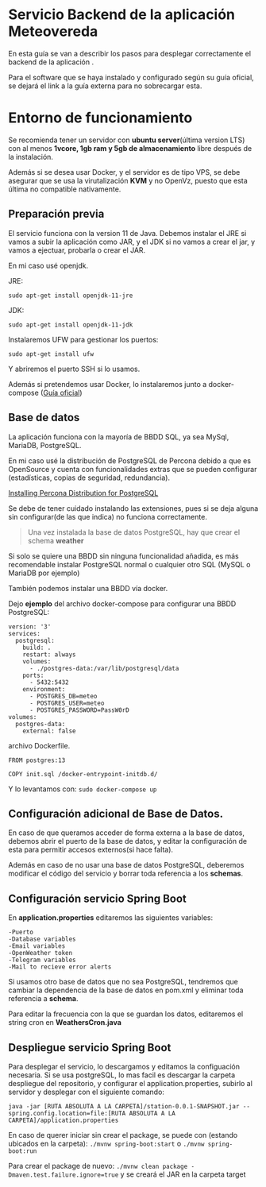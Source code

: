 
# Servicio Backend de la aplicación Meteovereda

  

En esta guía se van a describir los pasos para desplegar correctamente el backend de la aplicación .

Para el software que se haya instalado y configurado según su guía oficial, se dejará el link a la guía externa para no sobrecargar esta.

  
  
  

# Entorno de funcionamiento

Se recomienda tener un servidor con **ubuntu server**(última version LTS) con al menos **1vcore, 1gb ram y 5gb de almacenamiento** libre después de la instalación.

Además si se desea usar Docker, y el servidor es de tipo VPS, se debe asegurar que se usa la virutalización **KVM** y no OpenVz, puesto que esta última no compatible nativamente.

  
  

## Preparación previa

  

El servicio funciona con la version 11 de Java. Debemos instalar el JRE si vamos a subir la aplicación como JAR, y el JDK si no vamos a crear el jar, y vamos a ejectuar, probarla o crear el JAR.

En mi caso usé openjdk.

  

JRE:

``sudo apt-get install openjdk-11-jre``

JDK:

``sudo apt-get install openjdk-11-jdk``

  
  

Instalaremos UFW para gestionar los puertos:

``sudo apt-get install ufw``

Y abriremos el puerto SSH si lo usamos.

  

Además si pretendemos usar Docker, lo instalaremos junto a docker-compose ([Guía oficial](https://docs.docker.com/engine/install/))

  

## Base de datos

La aplicación funciona con la mayoría de BBDD SQL, ya sea MySql, MariaDB, PostgreSQL.

En mi caso usé la distribución de PostgreSQL de Percona debido a que es OpenSource y cuenta con funcionalidades extras que se pueden configurar (estadísticas, copias de seguridad, redundancia).

[Installing Percona Distribution for PostgreSQL](https://www.percona.com/doc/postgresql/LATEST/installing.html#installing-percona-distribution-for-postgresql)

Se debe de tener cuidado instalando las extensiones, pues si se deja alguna sin configurar(de las que indica) no funciona correctamente.

>Una vez instalada la base de datos PostgreSQL, hay que crear el schema **weather**

Si solo se quiere una BBDD sin ninguna funcionalidad añadida, es más recomendable instalar PostgreSQL normal o cualquier otro SQL (MySQL o MariaDB por ejemplo)

  

También podemos instalar una BBDD vía docker.

Dejo **ejemplo** del archivo docker-compose para configurar una BBDD PostgreSQL:
```
version: '3'
services:
  postgresql:
    build: .
    restart: always
    volumes:
      - ./postgres-data:/var/lib/postgresql/data
    ports:
      - 5432:5432
    environment:
      - POSTGRES_DB=meteo
      - POSTGRES_USER=meteo
      - POSTGRES_PASSWORD=PassW0rD
volumes:
  postgres-data:
    external: false

```
  

archivo Dockerfile.
```
FROM postgres:13

COPY init.sql /docker-entrypoint-initdb.d/
```
Y lo levantamos con:
``sudo docker-compose up``
  

## Configuración adicional de Base de Datos.

En caso de que queramos acceder de forma externa a la base de datos, debemos abrir el puerto de la base de datos, y editar la configuración de esta para permitir accesos externos(si hace falta).

Además en caso de no usar una base de datos PostgreSQL, deberemos modificar el código del servicio y borrar toda referencia a los **schemas**.


## Configuración servicio Spring Boot
En **application.properties** editaremos las siguientes variables:
```
-Puerto
-Database variables
-Email variables
-OpenWeather token
-Telegram variables
-Mail to recieve error alerts
```
Si usamos otro base de datos que no sea PostgreSQL, tendremos que cambiar la dependencia de la base de datos en pom.xml y eliminar toda referencia a **schema**.

Para editar la frecuencia con la que se guardan los datos, editaremos el string cron en **WeathersCron.java**

## Despliegue servicio Spring Boot
Para desplegar el servicio, lo descargamos y editamos la configuación necesaria.
Si se usa postgreSQL, lo mas facil es descargar la carpeta despliegue del repositorio, y configurar el application.properties, subirlo al servidor y desplegar con el siguiente comando:
```
java -jar [RUTA ABSOLUTA A LA CARPETA]/station-0.0.1-SNAPSHOT.jar --spring.config.location=file:[RUTA ABSOLUTA A LA CARPETA]/application.properties
```

En caso de querer iniciar sin crear el package, se puede con (estando ubicados en la carpeta):
``./mvnw spring-boot:start``
o
``./mvnw spring-boot:run``


Para crear el package de nuevo:
``./mvnw clean package -Dmaven.test.failure.ignore=true``
y se creará el JAR en la carpeta target


